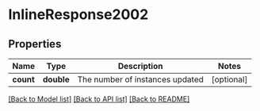 # InlineResponse2002

## Properties
Name | Type | Description | Notes
------------ | ------------- | ------------- | -------------
**count** | **double** | The number of instances updated | [optional] 

[[Back to Model list]](../README.md#documentation-for-models) [[Back to API list]](../README.md#documentation-for-api-endpoints) [[Back to README]](../README.md)


